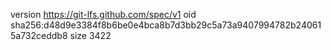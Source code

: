 version https://git-lfs.github.com/spec/v1
oid sha256:d48d9e3384f8b6be0e4bca8b7d3bb29c5a73a9407994782b240615a732ceddb8
size 3422
